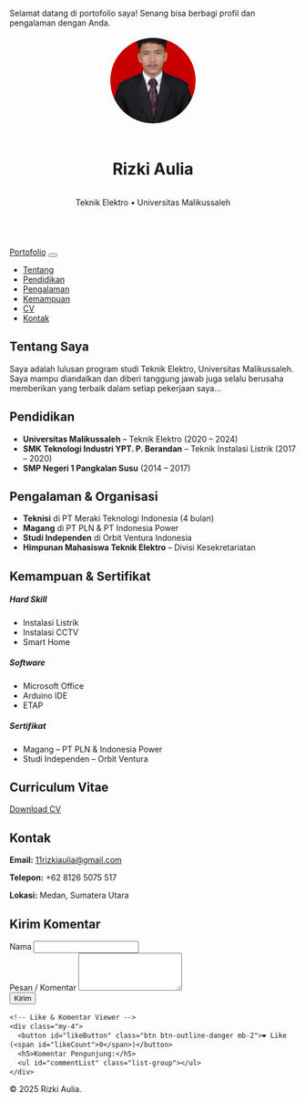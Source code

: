 <!DOCTYPE html>
<html lang="id">
<head>
  <meta name="google-site-verification" content="eb4TsiEpMWYICwUIO5R95odfXxbFezjOyksVh7aC2Ck" />
  <meta charset="UTF-8">
  <meta name="viewport" content="width=device-width, initial-scale=1">
  <title>Portofolio Rizki Aulia</title>
  <link href="https://cdn.jsdelivr.net/npm/bootstrap@5.3.0/dist/css/bootstrap.min.css" rel="stylesheet">
</head>
<body>

  <!-- Welcome Banner -->
  <div class="bg-primary text-white text-center py-2">
    <p class="mb-0">Selamat datang di portofolio saya! Senang bisa berbagi profil dan pengalaman dengan Anda.</p>
  </div>

  <header class="bg-dark text-white text-center py-5">
    <div style="display: flex; flex-direction: column; align-items: center;">
      <img src="Pas Foto.jpg" alt="Foto Rizki Aulia" style="width: 150px; height: 150px; object-fit: cover; border-radius: 50%; margin-bottom: 20px; border: 4px solid #fff;">
      <h1 class="display-4">Rizki Aulia</h1>
      <p class="lead mb-0">Teknik Elektro • Universitas Malikussaleh</p>
    </div>
  </header>

  <nav class="navbar navbar-expand-lg navbar-light bg-light sticky-top">
    <div class="container">
      <a class="navbar-brand" href="#">Portofolio</a>
      <button class="navbar-toggler" type="button" data-bs-toggle="collapse" data-bs-target="#navbarNav">
        <span class="navbar-toggler-icon"></span>
      </button>
      <div class="collapse navbar-collapse" id="navbarNav">
        <ul class="navbar-nav ms-auto">
          <li class="nav-item"><a href="#about" class="nav-link">Tentang</a></li>
          <li class="nav-item"><a href="#education" class="nav-link">Pendidikan</a></li>
          <li class="nav-item"><a href="#experience" class="nav-link">Pengalaman</a></li>
          <li class="nav-item"><a href="#skills" class="nav-link">Kemampuan</a></li>
          <li class="nav-item"><a href="#cv" class="nav-link">CV</a></li>
          <li class="nav-item"><a href="#contact" class="nav-link">Kontak</a></li>
        </ul>
      </div>
    </div>
  </nav>

  <section id="about" class="container my-5">
    <h2 class="mb-3 section-title">Tentang Saya</h2>
    <p class="section-text">Saya adalah lulusan program studi Teknik Elektro, Universitas Malikussaleh. Saya mampu diandalkan dan diberi tanggung jawab juga selalu berusaha memberikan yang terbaik dalam setiap pekerjaan saya...</p>
  </section>

  <section id="education" class="container my-5">
    <h2 class="mb-3 section-title">Pendidikan</h2>
    <ul>
      <li><strong>Universitas Malikussaleh</strong> – Teknik Elektro (2020 – 2024)</li>
      <li><strong>SMK Teknologi Industri YPT. P. Berandan</strong> – Teknik Instalasi Listrik (2017 – 2020)</li>
      <li><strong>SMP Negeri 1 Pangkalan Susu</strong> (2014 – 2017)</li>
    </ul>
  </section>

  <section id="experience" class="container my-5">
    <h2 class="mb-3 section-title">Pengalaman & Organisasi</h2>
    <ul>
      <li><strong>Teknisi</strong> di PT Meraki Teknologi Indonesia (4 bulan)</li>
      <li><strong>Magang</strong> di PT PLN & PT Indonesia Power</li>
      <li><strong>Studi Independen</strong> di Orbit Ventura Indonesia</li>
      <li><strong>Himpunan Mahasiswa Teknik Elektro</strong> – Divisi Kesekretariatan</li>
    </ul>
  </section>

  <section id="skills" class="container my-5">
    <h2 class="mb-3 section-title">Kemampuan & Sertifikat</h2>
    <div class="row">
      <div class="col-md-4">
        <h5>Hard Skill</h5>
        <ul>
          <li>Instalasi Listrik</li>
          <li>Instalasi CCTV</li>
          <li>Smart Home</li>
          <!-- dst. -->
        </ul>
      </div>
      <div class="col-md-4">
        <h5>Software</h5>
        <ul>
          <li>Microsoft Office</li>
          <li>Arduino IDE</li>
          <li>ETAP</li>
        </ul>
      </div>
      <div class="col-md-4">
        <h5>Sertifikat</h5>
        <ul>
          <li>Magang – PT PLN & Indonesia Power</li>
          <li>Studi Independen – Orbit Ventura</li>
        </ul>
      </div>
    </div>
  </section>

  <section id="cv" class="container my-5">
    <h2 class="mb-3 section-title">Curriculum Vitae</h2>
    <a href="File_RizkiAulia.pdf" class="btn btn-primary mb-3" target="_blank">Download CV</a>
  </section>

  <section id="contact" class="container my-5">
    <h2 class="mb-3 section-title">Kontak</h2>
    <p><strong>Email:</strong> <a href="mailto:11rizkiaulia@gmail.com">11rizkiaulia@gmail.com</a></p>
    <p><strong>Telepon:</strong> +62 8126 5075 517</p>
    <p><strong>Lokasi:</strong> Medan, Sumatera Utara</p>
  </section>

  <!-- Form Umpan Balik -->
  <section id="feedback" class="container my-5">
    <h2 class="mb-3 section-title">Kirim Komentar</h2>
    <form id="commentForm">
      <div class="mb-3">
        <label for="name" class="form-label">Nama</label>
        <input type="text" class="form-control" id="name" required>
      </div>
      <div class="mb-3">
        <label for="message" class="form-label">Pesan / Komentar</label>
        <textarea class="form-control" id="message" rows="4" required></textarea>
      </div>
      <button type="submit" class="btn btn-primary">Kirim</button>
    </form>

    <!-- Like & Komentar Viewer -->
    <div class="my-4">
      <button id="likeButton" class="btn btn-outline-danger mb-2">❤️ Like (<span id="likeCount">0</span>)</button>
      <h5>Komentar Pengunjung:</h5>
      <ul id="commentList" class="list-group"></ul>
    </div>
  </section>

  <footer class="bg-dark text-white text-center py-3">
    <p>&copy; 2025 Rizki Aulia.</p>
  </footer>

  <!-- Script -->
  <script src="https://cdn.jsdelivr.net/npm/bootstrap@5.3.0/dist/js/bootstrap.bundle.min.js"></script>
  <script>
    // LIKE Button Logic
    let likeCount = localStorage.getItem("likeCount") || 0;
    document.getElementById("likeCount").textContent = likeCount;

    document.getElementById("likeButton").addEventListener("click", () => {
      likeCount++;
      localStorage.setItem("likeCount", likeCount);
      document.getElementById("likeCount").textContent = likeCount;
    });

    // Komentar Logic
    const commentForm = document.getElementById("commentForm");
    const commentList = document.getElementById("commentList");
    let comments = JSON.parse(localStorage.getItem("comments")) || [];

    function renderComments() {
      commentList.innerHTML = "";
      comments.forEach(c => {
        const li = document.createElement("li");
        li.className = "list-group-item";
        li.textContent = `${c.name}: ${c.message}`;
        commentList.appendChild(li);
      });
    }

    commentForm.addEventListener("submit", function (e) {
      e.preventDefault();
      const name = document.getElementById("name").value.trim();
      const message = document.getElementById("message").value.trim();
      if (name && message) {
        comments.push({ name, message });
        localStorage.setItem("comments", JSON.stringify(comments));
        renderComments();
        commentForm.reset();
      }
    });

    // Load komentar saat halaman dibuka
    renderComments();
  </script>
</body>
</html>
